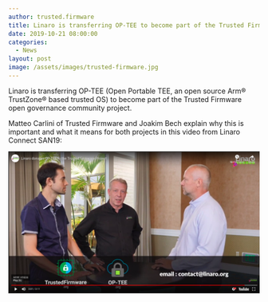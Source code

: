 ```yaml
---
author: trusted.firmware
title: Linaro is transferring OP-TEE to become part of the Trusted Firmware project
date: 2019-10-21 08:00:00
categories:
  - News
layout: post
image: /assets/images/trusted-firmware.jpg
---
```


Linaro is transferring OP-TEE (Open Portable TEE, an open source Arm® TrustZone® based trusted OS) to become part of the Trusted Firmware open governance community project.

Matteo Carlini of Trusted Firmware and Joakim Bech explain why this is important and what it means for both projects in this video from Linaro Connect SAN19:

[![Linaro donates OP-TEE to the Trusted Firmware Project](/assets/images/Tf-OPTEE-video-thumbnail.png)](https://www.youtube.com/watch?v=-vuEiZr0LtU "Linaro donates OP-TEE to the Trusted Firmware Project")
